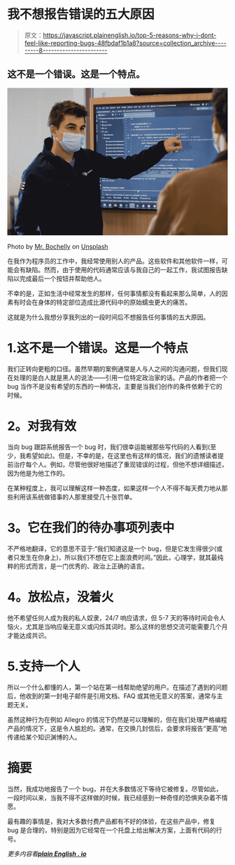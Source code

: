 # 我不想报告错误的五大原因

> 原文：<https://javascript.plainenglish.io/top-5-reasons-why-i-dont-feel-like-reporting-bugs-48fbdaf1b1a8?source=collection_archive---------8----------------------->

## 这不是一个错误。这是一个特点。

![](img/cf02deb47e2752ee02a2049a332d62be.png)

Photo by [Mr. Bochelly](https://unsplash.com/@bochelly?utm_source=medium&utm_medium=referral) on [Unsplash](https://unsplash.com?utm_source=medium&utm_medium=referral)

在我作为程序员的工作中，我经常使用别人的产品。这些软件和其他软件一样，可能会有缺陷。然而，由于使用的代码通常应该与我自己的一起工作，我试图报告缺陷以完成最后一个按钮并帮助他人。

不幸的是，正如生活中经常发生的那样，任何事情都没有看起来那么简单，人的因素有时会在身体的特定部位造成比源代码中的原始蠕虫更大的痛苦。

这就是为什么我想分享我列出的一段时间后不想报告任何事情的五大原因。

# 1.这不是一个错误。这是一个特点

我们正转向更粗的口径。虽然早期的案例通常是人与人之间的沟通问题，但我们现在处理的是白人就是黑人的说法——引用一位特定政治家的话。产品的作者把一个 bug 当作不是没有希望的东西的一种情况，主要是当我们创作的条件依赖于它的时候。

# **2。对我有效**

当向 bug 跟踪系统报告一个 bug 时，我们很幸运能被那些写代码的人看到(至少，我希望如此)。但是，不幸的是，在这里也有这样的情况，我们的遗憾读者提前治疗每个人。例如，尽管他很好地描述了重现错误的过程，但他不想详细描述，因为他是为他工作的。

在某种程度上，我可以理解这样一种态度，如果这样一个人不得不每天费力地从那些利用该系统做错事的人那里接受几十张罚单。

# **3。它在我们的待办事项列表中**

不严格地翻译，它的意思不亚于:“我们知道这是一个 bug，但是它发生得很少(或者只发生在你身上)，所以我们不想在它上面浪费时间。”因此，心理学，就其最纯粹的形式而言，是一门优秀的、政治上正确的语言。

# **4。放松点，没着火**

他不希望任何人成为我的私人奴隶，24/7 响应请求，但 5-7 天的等待时间会令人恼火，尤其是当响应毫无意义或闪烁其词时。那么这样的思想交流可能需要几个月才能达成共识。

# 5.支持一个人

所以一个什么都懂的人，第一个站在第一线帮助绝望的用户。在描述了遇到的问题后，他收到的第一封电子邮件是引用文档、FAQ 或其他无意义的答案，通常与主题无关。

虽然这种行为在例如 Allegro 的情况下仍然是可以理解的，但在我们处理严格编程产品的情况下，这是令人尴尬的。通常，在交换几封信后，会要求将报告“更高”地传递给某个知识渊博的人。

# 摘要

当然，我成功地报告了一个 bug，并在大多数情况下等待它被修复。尽管如此，一段时间以来，当我不得不这样做的时候，我已经感到一种奇怪的恐惧夹杂着不情愿。

最有趣的事情是，我对大多数付费产品都有不好的体验，在这些产品中，修复 bug 是合理的，特别是因为它经常在一个托盘上给出解决方案，上面有代码的行号。

*更多内容看*[***plain English . io***](http://plainenglish.io/)